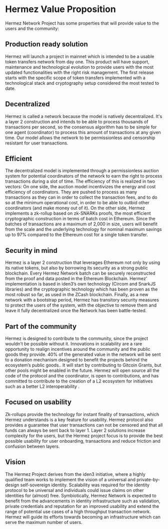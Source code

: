 # Hermez Value Proposition
Hermez Network Project has some properties that will provide value to the users and the community:

## Production ready solution
Hermez will launch a project in mainnet which is intended to be a usable token transfers network from day one. This product will have support, maintenance and technological evolution to provide users with the most updated functionalities with the right risk management.
The first release starts with the specific scope of token transfers implemented with a technological stack and cryptography setup considered the most tested to date.

## Decentralized
Hermez is called a network because the model is natively decentralized.
It's a layer 2 construction and intends to be able to process thousands of transactions per second, so the consensus algorithm has to be simple for one agent (coordinator) to process this amount of  transactions at any given time.
Our model allows the network to be permissionless and censorship resistant for user transactions.

## Efficient
The decentralized model is implemented through a permissionless auction system for potential coordinators of the network to earn the right to process transactions during a slot of time.
The efficiency of this is realized in two vectors: 
On one side, the auction model incentivizes the energy and cost efficiency of coordinators. They are pushed to process as many transactions as they can in order to collect the transaction fees, and to do so at the minimum operational cost, in order to be able to outbid other coordinators (and make money out of it).
On the other side, Hermez implements a zk-rollup based on zk-SNARKs proofs, the most efficient cryptographic construction in terms of batch cost in Ethereum.
Since the batches of transactions are a maximum of 2,000 in size, users will benefit from the scale and the underlying technology for nominal maximum savings up to 97% compared to the Ethereum cost for a single token transfer.


## Security in mind
Hermez is a layer 2 construction that leverages Ethereum not only by using its native tokens, but also by borrowing its security as a strong public blockchain. Every Hermez Network batch can be securely reconstructed from the proof and data posted in the Ethereum Blockchain.
Hermez’ implementation is based in iden3’s own technology (Circom and SnarkJS libraries) and the cryptographic technology which has been proven as the most robust so far, as used in the ZCash blockchain.
Finally, as a new network with a bootstrap period, Hermez has transitory security measures to protect the users of the system, with the objective to remove them and leave it fully decentralized once the Network has been battle-tested.

## Part of the community
Hermez is designed to contribute to the community, since the project wouldn’t be possible without it. Innovations in scalability are a rare opportunity to realign incentives around the community and the public goods they provide.
40% of the generated value in the network will be sent to a donation mechanism designed to benefit the projects behind the ecosystem’s public goods.. It will start by contributing to Gitcoin Grants, but other pools might be enabled in the future.
Hermez will open source all the code of the protocol and the coordinator, is open to contributions, and has committed to contribute to the creation of a L2 ecosystem for initiatives such as a better L2 interoperability .


## Focused on usability
Zk-rollups provide the technology for instant finality of transactions, which Hermez understands is a key feature for usability.
Hermez protocol also provides a guarantee that user transactions can not be censored and that all funds can always be sent back to layer 1.
Layer 2 solutions increase complexity for the users, but the Hermez project focus is to provide the best possible usability for user onboarding, transactions and reduce friction and confusion between layers.


## Vision
The Hermez Project derives from the iden3 initiative, where a highly qualified team works to implement the vision of a universal and private-by-design self-sovereign identity. Scalability was required for the identity protocol to be universal and individuals could issue claims on other identities for (almost) free.
Symbiotically, Hermez Network is expected to benefit from the advancements in identity infrastructure such as validation, private credentials and reputation for an improved usability and extend the range of potential use cases of a high throughput transaction network.
Hermez will guide its efforts towards becoming an infrastructure which can serve the maximum number of users.

